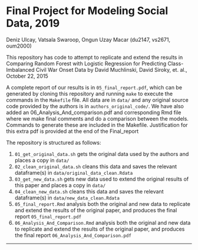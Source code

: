 # Final Project for Modeling Social Data, 2019

Deniz Ulcay, Vatsala Swaroop, Ongun Uzay Macar (du2147, vs2671, oum2000)

This repository has code to attempt to replicate and extend the results in Comparing Random Forest with Logistic Regression for Predicting Class-Imbalanced Civil War Onset Data by David Muchlinski, David Siroky, et. al., October 22, 2015

A complete report of our results is in `05_final_report.pdf`, which can be generated by cloning this repository and running `make` to execute the commands in the `Makefile` file. All data are in `data/` and any original source code provided by the authors is in `authors_original_code/`. We have also added an 06_Analysis_And_comparison.pdf and corresponding Rmd file where we make final comments and do a comparison between the models. Commands to generate these are included in the Makefile. Justification for this extra pdf is provided at the end of the Final_report

The repository is structured as follows:

1. `01_get_original_data.sh` gets the original data used by the authors and places a copy in `data/`
2. `02_clean_original_data.sh` cleans this data and saves the relevant dataframe(s) in `data/original_data_clean.Rdata`
3. `03_get_new_data.sh` gets new data used to extend the original results of this paper and places a copy in `data/`
4. `04_clean_new_data.sh` cleans this data and saves the relevant dataframe(s) in `data/new_data_clean.Rdata`
5. `05_final_report.Rmd` analysis both the original and new data to replicate and extend the results of the original paper, and produces the final report `05_final_report.pdf`
6. `06_Analysis_And_Comparison.Rmd` analysis both the original and new data to replicate and extend the results of the original paper, and produces the final report `06_Analysis_And_Comparison.pdf`

----
